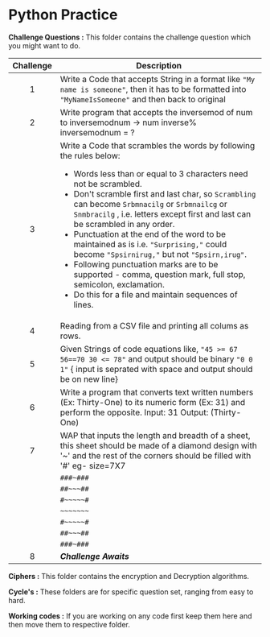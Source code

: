 # Python Practice


**Challenge Questions :** This folder contains the challenge question which you might want to do.

| Challenge | Description |
| :---: | --- |
|1 | Write a Code that accepts String in a format like `"My name is someone"`, then it has to be formatted into `"MyNameIsSomeone"` and then back to original |
|2| Write program that accepts the inversemod of num to inversemodnum  -> num inverse% inversemodnum = ? |
|3 | Write a Code that scrambles the words by following the rules below: <ul><li>Words less than or equal to 3 characters need not be scrambled.</li><li>Don't scramble first and last char, so `Scrambling` can become `Srbmnacilg` or `Srbmnailcg` or `Snmbracilg` , i.e. letters except first and last can be scrambled in any order.</li><li>Punctuation at the end of the word to be maintained as is i.e. `"Surprising,"` could become `"Spsirnirug,"` but not `"Spsirn,irug"`.</li><li>Following punctuation marks are to be supported - comma, question mark, full stop, semicolon, exclamation.</li><li>Do this for a file and maintain sequences of lines.</li></ul>|
|4|Reading from a CSV file and printing all colums as rows.|
|5|Given Strings of code equations like, `"45 >= 67 56==70 30 <= 78"` and output should be binary `"0 0 1"` { input is seprated with space and output should be on new line}|
|6|Write a program that converts text written numbers (Ex: Thirty-One) to its numeric form (Ex: 31) and perform the opposite. Input: 31 Output: (Thirty-One)|
|7|WAP that inputs the length and breadth of a sheet, this sheet should be made of a diamond design with '~' and the rest of the corners should be filled with '#' eg- size=7X7 |
| |`###~###`|
| |`##~~~##`|
| |`#~~~~~#`|
| |`~~~~~~~`|
| |`#~~~~~#`|
| |`##~~~##`|
| |`###~###`|
|8|***Challenge Awaits***|

**Ciphers :** This folder contains the encryption and Decryption algorithms.

**Cycle's :** These folders are for specific question set, ranging from easy to hard.

**Working codes :** If you are working on any code first keep them here and then move them to respective folder.

